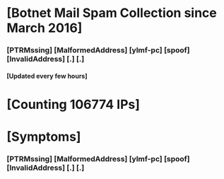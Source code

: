 # [Botnet Mail Spam Collection since March 2016]
### [PTRMssing] [MalformedAddress] [ylmf-pc] [spoof] [InvalidAddress] [.] [.]
#### [Updated every few hours]

# [Counting 106774 IPs]

# [Symptoms] 
###   [PTRMssing] [MalformedAddress] [ylmf-pc] [spoof] [InvalidAddress] [.] [.]
